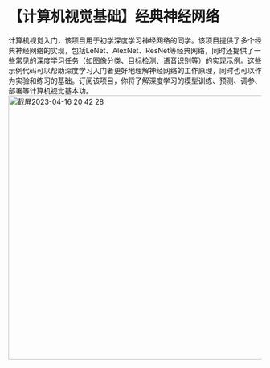# 【计算机视觉基础】经典神经网络
计算机视觉入门，该项目用于初学深度学习神经网络的同学。该项目提供了多个经典神经网络的实现，包括LeNet、AlexNet、ResNet等经典网络，同时还提供了一些常见的深度学习任务（如图像分类、目标检测、语音识别等）的实现示例。这些示例代码可以帮助深度学习入门者更好地理解神经网络的工作原理，同时也可以作为实验和练习的基础。订阅该项目，你将了解深度学习的模型训练、预测、调参、部署等计算机视觉基本功。
<img width="525" alt="截屏2023-04-16 20 42 28" src="https://user-images.githubusercontent.com/127123332/232313393-ac4c4a8c-b46b-4d09-aac6-667d6a88564c.png">

